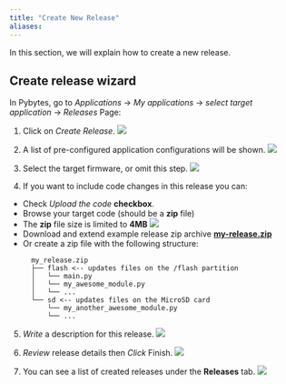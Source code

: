 ```yaml
---
title: "Create New Release"
aliases:
---
```


In this section, we will explain how to create a new release.


## Create release wizard

In Pybytes, go to *Applications* -> *My applications* -> *select target application* -> *Releases* Page:

1. Click on *Create Release*.
![](/gitbook/assets/pybytes/releases/create-release-step-1.png)

2. A list of pre-configured application configurations will be shown.
![](/gitbook/assets/pybytes/releases/create-release-step-2.png)

3. Select the target firmware, or omit this step.
![](/gitbook/assets/pybytes/releases/create-release-step-3.png)

4. If you want to include code changes in this release you can:
  * Check _Upload the code_ **checkbox**.
  * Browse your target code (should be a **zip** file)
  * The **zip** file size is limited to **4MB**
![](/gitbook/assets/pybytes/releases/create-release-step-7.png)
  * Download and extend example release zip archive **[my-release.zip](/gitbook/assets/pybytes/releases/code-example/my-code.zip)**
  * Or create a zip file with the following structure:
    ```
      my_release.zip
      ├── flash <-- updates files on the /flash partition
      │   └── main.py
      │   └── my_awesome_module.py
      │   └── ...
      └── sd <-- updates files on the MicroSD card
          └── my_another_awesome_module.py
          └── ...
    ```

5. *Write* a description for this release.
![](/gitbook/assets/pybytes/releases/create-release-step-8.png)

6. *Review* release details then *Click* Finish.
![](/gitbook/assets/pybytes/releases/create-release-step-9.png)

7. You can see a list of created releases under the **Releases** tab.
![](/gitbook/assets/pybytes/releases/create-release-step-10.png)
